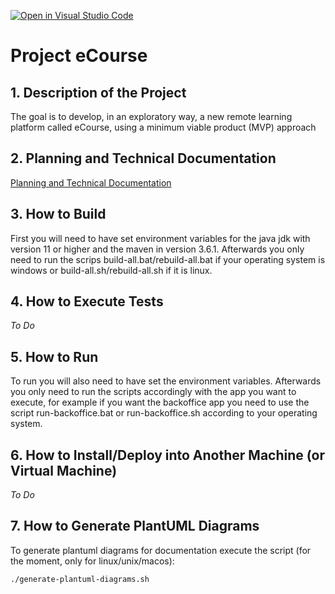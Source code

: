 [![Open in Visual Studio Code](https://classroom.github.com/assets/open-in-vscode-c66648af7eb3fe8bc4f294546bfd86ef473780cde1dea487d3c4ff354943c9ae.svg)](https://classroom.github.com/online_ide?assignment_repo_id=10488084&assignment_repo_type=AssignmentRepo)
# Project eCourse

## 1. Description of the Project

The  goal is to develop, in an exploratory
way, a new remote learning platform called eCourse, using a minimum viable product (MVP)
approach

## 2. Planning and Technical Documentation

[Planning and Technical Documentation](docs/readme.md)

## 3. How to Build

First you will need to have set environment variables for the java jdk with version 11 or higher and the maven in version 3.6.1.
Afterwards you only need to run the scrips build-all.bat/rebuild-all.bat if your operating system is windows or  build-all.sh/rebuild-all.sh if it is linux.

## 4. How to Execute Tests

*To Do*

## 5. How to Run

To run you will also need to have set the environment variables.
Afterwards you only need to run the scripts accordingly with the app you want to execute, for example if you want the backoffice app
you need to use the script run-backoffice.bat or run-backoffice.sh according to your operating system.

## 6. How to Install/Deploy into Another Machine (or Virtual Machine)

*To Do*

## 7. How to Generate PlantUML Diagrams

To generate plantuml diagrams for documentation execute the script (for the moment, only for linux/unix/macos):

    ./generate-plantuml-diagrams.sh


